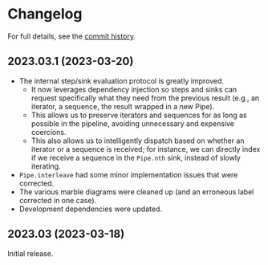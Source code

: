 # Changelog

For full details, see the [commit
history](https://github.com/alchemicalhydra/seittik/commits/master).

## 2023.03.1 (2023-03-20)

- The internal step/sink evaluation protocol is greatly improved.
  - It now leverages dependency injection so steps and sinks can request
    specifically what they need from the previous result (e.g., an iterator,
    a sequence, the result wrapped in a new Pipe).
  - This allows us to preserve iterators and sequences for as long as
    possible in the pipeline, avoiding unnecessary and expensive coercions.
  - This also allows us to intelligently dispatch based on whether an
    iterator or a sequence is received; for instance, we can directly index
    if we receive a sequence in the `Pipe.nth` sink, instead of slowly
    iterating.
- `Pipe.interleave` had some minor implementation issues that were
  corrected.
- The various marble diagrams were cleaned up (and an erroneous label
  corrected in one case).
- Development dependencies were updated.

## 2023.03 (2023-03-18)

Initial release.
